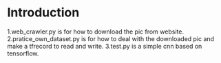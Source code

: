 # Introduction
1.web_crawler.py is for how to download the pic from website.
2.pratice_own_dataset.py is for how to deal with the downloaded pic and make a tfrecord to read and write.
3.test.py is a simple cnn based on tensorflow.

